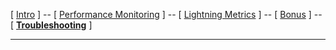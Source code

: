 [ [Intro](intro.md) ] -- [ [Performance Monitoring](performance_monitoring.md) ] -- [ [Lightning Metrics](lightning_metrics.md) ] -- [ [Bonus](bonus.md) ] -- [ [**Troubleshooting**](troubleshooting.md) ]

------